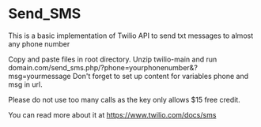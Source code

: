 # Send_SMS
This is a basic implementation of Twilio API to send txt messages to almost any phone number

Copy and paste files in root directory.
Unzip twilio-main and run domain.com/send_sms.php/?phone=yourphonenumber&?msg=yourmessage
Don't forget to set up content for variables phone and msg in url.

Please do not use too many calls as the key only allows $15 free credit.

You can read more about it at https://www.twilio.com/docs/sms
